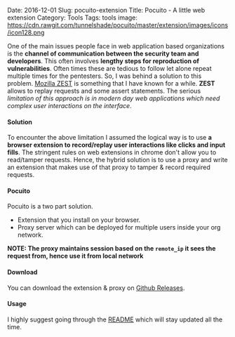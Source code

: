 Date: 2016-12-01
Slug: pocuito-extension
Title: Pocuito - A little web extension
Category: Tools
Tags: tools
image: https://cdn.rawgit.com/tunnelshade/pocuito/master/extension/images/icons/icon128.png

One of the main issues people face in web application based organizations is the **channel of communication between the
security team and developers**. This often involves **lengthy steps for reproduction of vulnerabilities**. Often times
these are tedious to follow let alone repeat multiple times for the pentesters. So, I was behind a solution to this problem.
[Mozilla ZEST](https://blog.mozilla.org/security/2014/01/20/reporting-web-vulnerabilities-to-mozilla-using-zest/) is something
that I have known for a while. **ZEST** allows to replay requests and some assert statements. The serious _limitation of this
approach is in modern day web applications which need complex user interactions on the interface_.

#### Solution

To encounter the above limitation I assumed the logical way is to use **a browser extension to record/replay user
interactions like clicks and input fills**. The stringent rules on web extensions in chrome don't allow you to read/tamper
requests. Hence, the hybrid solution is to use a proxy and write an extension that makes use of that proxy to tamper & record
required requests.

#### Pocuito

Pocuito is a two part solution.

+ Extension that you install on your browser.
+ Proxy server which can be deployed for multiple users inside your org network.

**NOTE: The proxy maintains session based on the ``remote_ip`` it sees the request from, hence use it from local network**

#### Download

You can download the extension & proxy on [Github Releases](https://github.com/tunnelshade/pocuito/releases).

#### Usage

I highly suggest going through the [README](https://github.com/tunnelshade/pocuito) which will stay updated all the time.
